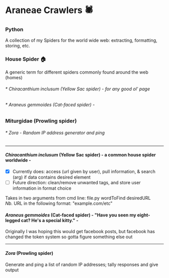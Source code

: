 # Araneae Crawlers :spider:
### Python

A collection of my Spiders for the world wide web: extracting, formatting, storing, etc.

### House Spider :house:
A generic term for different spiders commonly found around the web (homes)
###### * Chiracanthium inclusum (Yellow Sac spider) - for any good ol' page
###### * Araneus gemmoides (Cat-faced spider) - 
### Miturgidae (Prowling spider)
######  * Zora - Random IP address generator and ping

___________________________________________
#### _Chiracanthium inclusum_ (Yellow Sac spider) - a common house spider worldwide -
- [x] Currently does: access (url given by user), pull information, & 
search 
(arg) if data contains desired element
- [ ] Future direction: clean/remove unwanted tags, and store user 
information in format choice

Takes in two arguments from cmd line: file.py wordToFind desiredURL
<br>
_Nb._ URL in the following format: "example.com/etc"

#### _Araneus gemmoides_ (Cat-faced spider) - "Have you seen my eight-legged cat? He's a special kitty." -
Originally I was hoping this would get facebook posts, but facebook has changed the token system so gotta figure something else out
___________________________________________
#### _Zora_ (Prowling spider)
Generate and ping a list of random IP addresses; tally responses and give output